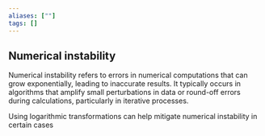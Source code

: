 ```yaml
---
aliases: [""]
tags: []
---
```


## Numerical instability
Numerical instability refers to errors in numerical computations that can grow exponentially, leading to inaccurate results. It typically occurs in algorithms that amplify small perturbations in data or round-off errors during calculations, particularly in iterative processes.

Using logarithmic transformations can help mitigate numerical instability in certain cases